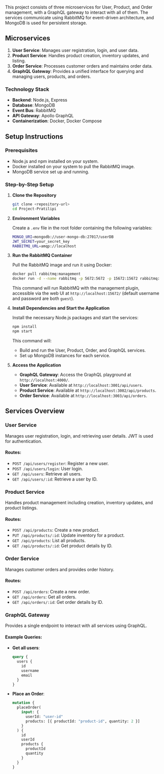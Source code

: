This project consists of three microservices for User, Product, and Order management, with a GraphQL gateway to interact with all of them. The services communicate using RabbitMQ for event-driven architecture, and MongoDB is used for persistent storage.

## Microservices

1. **User Service**: Manages user registration, login, and user data.
2. **Product Service**: Handles product creation, inventory updates, and listing.
3. **Order Service**: Processes customer orders and maintains order data.
4. **GraphQL Gateway**: Provides a unified interface for querying and managing users, products, and orders.

### Technology Stack

- **Backend**: Node.js, Express
- **Database**: MongoDB
- **Event Bus**: RabbitMQ
- **API Gateway**: Apollo GraphQL
- **Containerization**: Docker, Docker Compose

## Setup Instructions

### Prerequisites

- Node.js and npm installed on your system.
- Docker installed on your system to pull the RabbitMQ image.
- MongoDB service set up and running.

### Step-by-Step Setup

1. **Clone the Repository**

   ```bash
   git clone <repository-url>
   cd Project-Pratilipi
   ```

2. **Environment Variables**

   Create a `.env` file in the root folder containing the following variables:

   ```bash
   MONGO_URI=mongodb://user-mongo-db:27017/userDB
   JWT_SECRET=your_secret_key
   RABBITMQ_URL=amqp://localhost
   ```

3. **Run the RabbitMQ Container**

   Pull the RabbitMQ image and run it using Docker:

   ```bash
   docker pull rabbitmq:management
   docker run -d --name rabbitmq -p 5672:5672 -p 15672:15672 rabbitmq:management
   ```

   This command will run RabbitMQ with the management plugin, accessible via the web UI at `http://localhost:15672/` (default username and password are both `guest`).

4. **Install Dependencies and Start the Application**

   Install the necessary Node.js packages and start the services:

   ```bash
   npm install
   npm start
   ```

   This command will:

   - Build and run the User, Product, Order, and GraphQL services.
   - Set up MongoDB instances for each service.

5. **Access the Application**

   - **GraphQL Gateway**: Access the GraphQL playground at `http://localhost:4000/`.
   - **User Service**: Available at `http://localhost:3001/api/users`.
   - **Product Service**: Available at `http://localhost:3002/api/products`.
   - **Order Service**: Available at `http://localhost:3003/api/orders`.

## Services Overview

### User Service

Manages user registration, login, and retrieving user details. JWT is used for authentication.

#### Routes:

- `POST /api/users/register`: Register a new user.
- `POST /api/users/login`: User login.
- `GET /api/users`: Retrieve all users.
- `GET /api/users/:id`: Retrieve a user by ID.

### Product Service

Handles product management including creation, inventory updates, and product listings.

#### Routes:

- `POST /api/products`: Create a new product.
- `PUT /api/products/:id`: Update inventory for a product.
- `GET /api/products`: List all products.
- `GET /api/products/:id`: Get product details by ID.

### Order Service

Manages customer orders and provides order history.

#### Routes:

- `POST /api/orders`: Create a new order.
- `GET /api/orders`: Get all orders.
- `GET /api/orders/:id`: Get order details by ID.

### GraphQL Gateway

Provides a single endpoint to interact with all services using GraphQL.

#### Example Queries:

- **Get all users**:

  ```graphql
  query {
    users {
      id
      username
      email
    }
  }
  ```

- **Place an Order**:

  ```graphql
  mutation {
    placeOrder(
      input: {
        userId: "user-id"
        products: [{ productId: "product-id", quantity: 2 }]
      }
    ) {
      id
      userId
      products {
        productId
        quantity
      }
    }
  }
  ```
